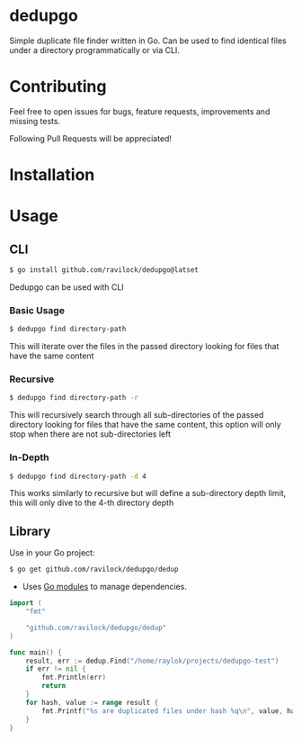 # dedupgo
Simple duplicate file finder written in Go.
Can be used to find identical files under a directory programmatically or via CLI.

# Contributing

Feel free to open issues for bugs, feature requests, improvements and missing tests.

Following Pull Requests will be appreciated!

# Installation

# Usage

## CLI

```bash
$ go install github.com/ravilock/dedupgo@latset
```

Dedupgo can be used with CLI

### Basic Usage

```bash
$ dedupgo find directory-path
```

This will iterate over the files in the passed directory looking for files that have the same content

### Recursive

```bash
$ dedupgo find directory-path -r
```

This will recursively search through all sub-directories of the passed directory looking for files that have the same content,
this option will only stop when there are not sub-directories left

### In-Depth

```bash
$ dedupgo find directory-path -d 4
```

This works similarly to recursive but will define a sub-directory depth limit,
this will only dive to the 4-th directory depth

## Library

Use in your Go project:

```bash
$ go get github.com/ravilock/dedupgo/dedup
```


* Uses [Go modules](https://golang.org/cmd/go/#hdr-Modules__module_versions__and_more) to manage dependencies.

```go
import (
	"fmt"

	"github.com/ravilock/dedupgo/dedup"
)

func main() {
	result, err := dedup.Find("/home/raylok/projects/dedupgo-test")
	if err != nil {
		fmt.Println(err)
		return
	}
	for hash, value := range result {
		fmt.Printf("%s are duplicated files under hash %q\n", value, hash)
	}
}
```

